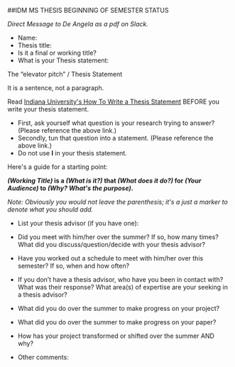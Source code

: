 ##IDM MS THESIS BEGINNING OF SEMESTER STATUS *Direct Message to De Angela as a pdf on Slack.** Name:* Thesis title:* Is it a final or working title?* What is your Thesis statement:The “elevator pitch” / Thesis StatementIt is a sentence, not a paragraph.Read [Indiana University's How To Write a Thesis Statement](http://www.indiana.edu/~wts/pamphlets/thesis_statement.shtml) BEFORE you write your thesis statement.* First, ask yourself what question is your research trying to answer? (Please reference the above link.)* Secondly, tun that question into a statement. (Please reference the above link.)* Do not use **I** in your thesis statement.Here's a guide for a starting point: ***(Working Title)* is a *(What is it?)* that *(What does it do?)* for *(Your Audience)* to *(Why? What's the purpose)*.** *Note: Obviously you would not leave the parenthesis; it's a just a marker to denote what you should add.** List your thesis advisor (if you have one):* Did you meet with him/her over the summer? If so, how many times? What did you discuss/question/decide with your thesis advisor?* Have you worked out a schedule to meet with him/her over this semester? If so, when and how often?* If you don’t have a thesis advisor, who have you been in contact with? What was their response? What area(s) of expertise are your seeking in a thesis advisor?* What did you do over the summer to make progress on your project?* What did you do over the summer to make progress on your paper?* How has your project transformed or shifted over the summer AND why?* Other comments:
